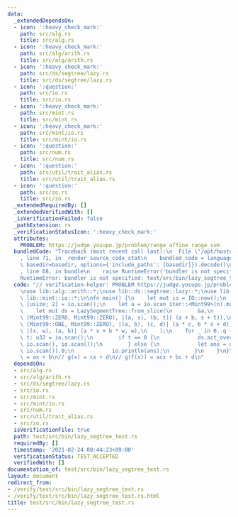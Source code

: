 ```yaml
---
data:
  _extendedDependsOn:
  - icon: ':heavy_check_mark:'
    path: src/alg.rs
    title: src/alg.rs
  - icon: ':heavy_check_mark:'
    path: src/alg/arith.rs
    title: src/alg/arith.rs
  - icon: ':heavy_check_mark:'
    path: src/ds/segtree/lazy.rs
    title: src/ds/segtree/lazy.rs
  - icon: ':question:'
    path: src/io.rs
    title: src/io.rs
  - icon: ':heavy_check_mark:'
    path: src/mint.rs
    title: src/mint.rs
  - icon: ':heavy_check_mark:'
    path: src/mint/io.rs
    title: src/mint/io.rs
  - icon: ':question:'
    path: src/num.rs
    title: src/num.rs
  - icon: ':question:'
    path: src/util/trait_alias.rs
    title: src/util/trait_alias.rs
  - icon: ':question:'
    path: src/zo.rs
    title: src/zo.rs
  _extendedRequiredBy: []
  _extendedVerifiedWith: []
  _isVerificationFailed: false
  _pathExtension: rs
  _verificationStatusIcon: ':heavy_check_mark:'
  attributes:
    PROBLEM: https://judge.yosupo.jp/problem/range_affine_range_sum
  bundledCode: "Traceback (most recent call last):\n  File \"/opt/hostedtoolcache/Python/3.9.2/x64/lib/python3.9/site-packages/onlinejudge_verify/documentation/build.py\"\
    , line 71, in _render_source_code_stat\n    bundled_code = language.bundle(stat.path,\
    \ basedir=basedir, options={'include_paths': [basedir]}).decode()\n  File \"/opt/hostedtoolcache/Python/3.9.2/x64/lib/python3.9/site-packages/onlinejudge_verify/languages/user_defined.py\"\
    , line 68, in bundle\n    raise RuntimeError('bundler is not specified: {}'.format(path.as_posix()))\n\
    RuntimeError: bundler is not specified: test/src/bin/lazy_segtree_test.rs\n"
  code: "// verification-helper: PROBLEM https://judge.yosupo.jp/problem/range_affine_range_sum\n\
    \nuse lib::alg::arith::*;\nuse lib::ds::segtree::lazy::*;\nuse lib::io::*;\nuse\
    \ lib::mint::io::*;\n\nfn main() {\n    let mut io = IO::new();\n    let [n, q]:\
    \ [usize; 2] = io.scan();\n    let a = io.scan_iter::<Mint99>(n).map(|a| (a, Mint99::ONE)).collect::<Vec<_>>();\n\
    \    let mut ds = LazySegmentTree::from_slice(\n        &a,\n        MonoidImpl(||\
    \ (Mint99::ZERO, Mint99::ZERO), |(a, s), (b, t)| (a + b, s + t)),\n        MonoidImpl(||\
    \ (Mint99::ONE, Mint99::ZERO), |(a, b), (c, d)| (a * c, b * c + d)),\n       \
    \ |(x, w), (a, b)| (a * x + b * w, w),\n    );\n    for _ in 0..q {\n        let\
    \ t: u32 = io.scan();\n        if t == 0 {\n            ds.act_over(io.scan(),\
    \ io.scan(), io.scan());\n        } else {\n            let ans = ds.ask(io.scan(),\
    \ io.scan()).0;\n            io.println(ans);\n        }\n    }\n}\n\n// f(x)\
    \ = ax + b\n// g(x) = cx + d\n// g(f(x)) = acx + bc + d\n"
  dependsOn:
  - src/alg.rs
  - src/alg/arith.rs
  - src/ds/segtree/lazy.rs
  - src/io.rs
  - src/mint.rs
  - src/mint/io.rs
  - src/num.rs
  - src/util/trait_alias.rs
  - src/zo.rs
  isVerificationFile: true
  path: test/src/bin/lazy_segtree_test.rs
  requiredBy: []
  timestamp: '2021-02-24 00:44:23+09:00'
  verificationStatus: TEST_ACCEPTED
  verifiedWith: []
documentation_of: test/src/bin/lazy_segtree_test.rs
layout: document
redirect_from:
- /verify/test/src/bin/lazy_segtree_test.rs
- /verify/test/src/bin/lazy_segtree_test.rs.html
title: test/src/bin/lazy_segtree_test.rs
---
```

